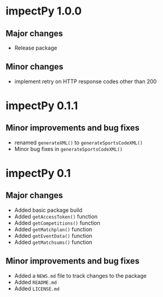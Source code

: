 # impectPy 1.0.0

## Major changes
* Release package

## Minor changes
* implement retry on HTTP response codes other than 200

# impectPy 0.1.1

## Minor improvements and bug fixes
* renamed `generateXML()` to `generateSportsCodeXML()`
* Minor bug fixes in `generateSportsCodeXML()`

# impectPy 0.1

## Major changes
* Added basic package build
* Added `getAccessToken()` function
* Added `getCompetitions()` function
* Added `getMatchplan()` function
* Added `getEventData()` function
* Added `getMatchsums()` function

## Minor improvements and bug fixes
* Added a `NEWS.md` file to track changes to the package
* Added `README.md`
* Added `LICENSE.md`
